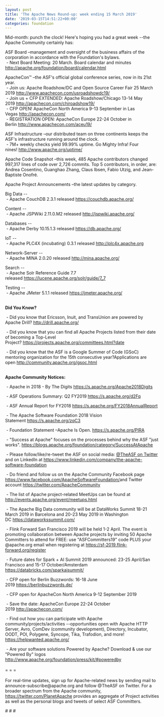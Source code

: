 ```yaml
---
layout: post
title: 'The Apache News Round-up: week ending 15 March 2019'
date: '2019-03-15T14:51:22+00:00'
categories: foundation
---
```

<p>Mid-month: punch the clock! Here's hoping you had a great week --the Apache Community certainly has:</p> 
  <p>ASF Board –management and oversight of the business affairs of the corporation in accordance with the Foundation's bylaws.<br />&nbsp;- Next Board Meeting: 20 March. Board calendar and minutes <a href="http://apache.org/foundation/board/calendar.html">http://apache.org/foundation/board/calendar.html</a></p> 
  <div> 
    <p>ApacheCon™ –the ASF's official global conference series, now in its 21st year.<br />&nbsp;-&nbsp;Join us: Apache Roadshow/DC and Open Source Career Fair 25 March 2019 <a href="http://www.apachecon.com/usroadshowdc19/">http://www.apachecon.com/usroadshowdc19/</a><font color="#bb0000"><br /></font>&nbsp;- Join us + CFP EXTENDED: Apache Roadshow/Chicago 13-14 May 2019&nbsp;<a href="http://apachecon.com/chiroadshow19/">http://apachecon.com/chiroadshow19/</a><br />&nbsp;- CFP OPEN! ApacheCon North America 9-13 September in Las Vegas&nbsp;<a href="http://apachecon.com/">http://apachecon.com/</a><br />&nbsp;- REGISTRATION OPEN: ApacheCon Europe 22-24 October in Berlin&nbsp;<a href="http://www.apachecon.com/aceu19/">http://www.apachecon.com/aceu19/</a></p> 
    <p>ASF Infrastructure –our distributed team on three continents keeps the ASF's infrastructure running around the clock.<br />&nbsp;- 7M+ weekly checks yield 99.99% uptime. Go Mighty Infra! Four nines!&nbsp;<a href="http://www.apache.org/uptime/">http://www.apache.org/uptime/</a></p> 
    <p>Apache Code Snapshot –this week, 485 Apache contributors changed 997,317 lines of code over 2,726 commits. Top 5 contributors, in order, are: Andrea Cosentino, Guanghao Zhang, Claus Ibsen, Fabio Utzig, and Jean-Baptiste Onofré.</p> 
    <p>Apache Project Announcements&nbsp;–the latest updates by category.</p> 
    <p><span style="white-space: pre;"></span></p> 
    <p>Big Data --<br />&nbsp;- Apache CouchDB 2.3.1 released&nbsp;<a href="https://couchdb.apache.org/">https://couchdb.apache.org/</a></p> 
    <p>Content --<br />&nbsp;- Apache JSPWiki 2.11.0.M2 released&nbsp;<a href="http://jspwiki.apache.org/">http://jspwiki.apache.org/</a></p> 
    <p>Databases --<br />&nbsp;- Apache Derby 10.15.1.3 released&nbsp;<a href="https://db.apache.org/">https://db.apache.org/</a></p> 
    <p>IoT --<br />&nbsp;-&nbsp;Apache PLC4X (incubating) 0.3.1 released&nbsp;<a href="http://plc4x.apache.org%20">http://plc4x.apache.org</a> </p> 
    <p>Network-Server --<br />&nbsp;-&nbsp;Apache MINA 2.0.20 released&nbsp;<a href="http://mina.apache.org/">http://mina.apache.org/</a></p> 
    <p>Search --<br />&nbsp;-&nbsp;Apache Solr Reference Guide 7.7 released&nbsp;<a href="https://lucene.apache.org/solr/guide/7_7">https://lucene.apache.org/solr/guide/7_7</a></p> 
    <p>Testing --<br />&nbsp;- Apache JMeter 5.1.1 released&nbsp;<a href="https://jmeter.apache.org/">https://jmeter.apache.org/</a></p> 
    <p><strong><br />Did You Know?</strong></p> 
    <div> 
      <p>&nbsp;- Did you know that Ericsson, Inuit, and TransUnion are powered by Apache Drill?&nbsp;<a href="http://drill.apache.org/">http://drill.apache.org/</a></p> 
      <p>&nbsp;- Did you know that you can find all Apache Projects listed from their date of becoming a Top-Level Project?&nbsp;<a href="https://projects.apache.org/committees.html?date">https://projects.apache.org/committees.html?date</a></p> 
      <p>&nbsp;- Did you know that the ASF is a Google Summer of Code (GSoC) mentoring organization for the 15th consecutive year?Applications are open&nbsp;<a href="http://community.apache.org/gsoc.html">http://community.apache.org/gsoc.html</a><br /><br /></p> 
      <p><strong>Apache Community Notices:</strong></p> 
    </div> 
    <p>&nbsp;- Apache in 2018 - By The Digits <a href="https://s.apache.org/Apache2018Digits">https://s.apache.org/Apache2018Digits</a></p> 
    <p>&nbsp;-&nbsp;ASF Operations Summary: Q2 FY2019 <a href="https://s.apache.org/d2Fq">https://s.apache.org/d2Fq</a></p> 
    <p>&nbsp;- ASF Annual Report for FY2018&nbsp;<a href="https://s.apache.org/FY2018AnnualReport">https://s.apache.org/FY2018AnnualReport</a></p> 
    <p>&nbsp;- The Apache Software Foundation 2018 Vision Statement&nbsp;<a href="https://s.apache.org/zqC3">https://s.apache.org/zqC3</a></p> 
    <p>&nbsp;- Foundation Statement –Apache Is Open.&nbsp;<a href="https://s.apache.org/PIRA">https://s.apache.org/PIRA</a></p> 
    <div> 
      <p>&nbsp;- &quot;Success at Apache&quot; focuses on the processes behind why the ASF &quot;just works&quot;. <a href="https://blogs.apache.org/foundation/category/SuccessAtApache">https://blogs.apache.org/foundation/category/SuccessAtApache</a></p> 
    </div> 
    <div> 
      <p>&nbsp;- Please follow/like/re-tweet the ASF on social media: <a href="https://twitter.com/TheASF">@TheASF on Twitter</a> and on LinkedIn at <a href="https://www.linkedin.com/company/the-apache-software-foundation">https://www.linkedin.com/company/the-apache-software-foundation</a></p> 
      <p>&nbsp;- Do friend and follow us on the Apache Community Facebook page <a href="https://www.facebook.com/ApacheSoftwareFoundation/">https://www.facebook.com/ApacheSoftwareFoundation/</a>and Twitter account <a href="https://twitter.com/ApacheCommunity">https://twitter.com/ApacheCommunity</a></p> 
    </div> 
    <div> 
      <p><a href="https://feathercast.apache.org/"></a></p> 
    </div> 
    <div> 
      <p>&nbsp;- The list of Apache project-related MeetUps can be found at <a href="http://events.apache.org/event/meetups.html">http://events.apache.org/event/meetups.html<br /></a></p> 
    </div> 
    <div> 
      <p>&nbsp;- The Apache Big Data community will be at&nbsp;DataWorks Summit 18-21 March 2019 in Barcelona and&nbsp;20-23 May 2019 in Washington DC&nbsp;<a href="https://dataworkssummit.com/">https://dataworkssummit.com/</a></p> 
      <p>&nbsp;- Flink Forward San Francisco 2019 will be held 1-2 April. The event is promoting collaboration between Apache projects by inviting 50 Apache Committers to attend for FREE: use &quot;ASFCommitters19&quot; code PLUS your @apache.org email when registering at <a href="https://sf-2019.flink-forward.org/register">https://sf-2019.flink-forward.org/register</a> </p> 
      <p>&nbsp;- Future dates for Spark + AI Summit 2019 announced: 23-25 April/San Francisco and 15-17 October/Amsterdam <font color="#bb0000"><a href="https://databricks.com/sparkaisummit/">https://databricks.com/sparkaisummit/</a></font></p> 
      <p>&nbsp;- CFP open for Berlin Buzzwords: 16-18 June 2019&nbsp;<a href="https://berlinbuzzwords.de/">https://berlinbuzzwords.de/</a></p> 
      <p>&nbsp;- CFP open for ApacheCon North America 9-12 September 2019</p> 
      <p>&nbsp;- Save the date: ApacheCon Europe 22-24 October 2019&nbsp;<a href="http://apachecon.com/">http://apachecon.com/</a></p> 
      <p>&nbsp;- Find out how you can participate with Apache community/projects/activities --opportunities open with Apache HTTP Server, Avro, ComDev (community development), Directory, Incubator, OODT, POI, Polygene, Syncope, Tika, Trafodion, and more! <a href="https://helpwanted.apache.org/">https://helpwanted.apache.org/</a></p> 
    </div> 
    <div>&nbsp;- Are your software solutions Powered by Apache? Download &amp; use our &quot;Powered By&quot; logos <a href="http://www.apache.org/foundation/press/kit/#poweredby">http://www.apache.org/foundation/press/kit/#poweredby</a></div> 
    <div><br /></div> 
    <div>= = =</div> 
    <div><br /></div> 
    <div>For real-time updates, sign up for Apache-related news by sending mail to announce-subscribe@apache.org and follow @TheASF on Twitter. For a broader spectrum from the Apache community, <a href="https://twitter.com/PlanetApache">https://twitter.com/PlanetApache</a> provides an aggregate of Project activities as well as the personal blogs and tweets of select ASF Committers.</div> 
  </div> 
  <p># # #</p>

